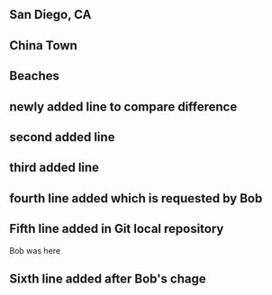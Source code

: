 ## San Diego, CA

## China Town

## Beaches

## newly added line to compare difference

## second added line

## third added line

## fourth line added which is requested by Bob

## Fifth line added in Git local repository

Bob was here
## Sixth line added after Bob's chage
